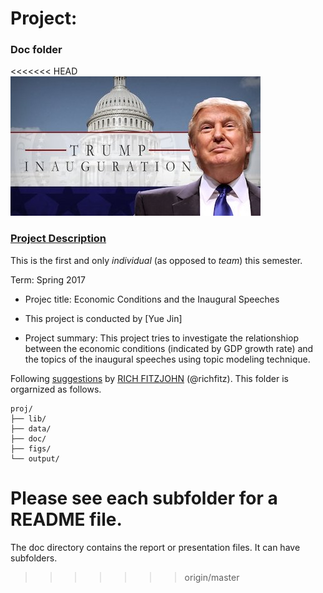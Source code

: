 # Project: 
### Doc folder

<<<<<<< HEAD
![image](figs/title.jpg)

### [Project Description](doc/)
This is the first and only *individual* (as opposed to *team*) this semester. 

Term: Spring 2017

+ Projec title: Economic Conditions and the Inaugural Speeches
+ This project is conducted by [Yue Jin]

+ Project summary: This project tries to investigate the relationshiop between the economic conditions (indicated by GDP growth rate) and the topics of the inaugural speeches using topic modeling technique. 

Following [suggestions](http://nicercode.github.io/blog/2013-04-05-projects/) by [RICH FITZJOHN](http://nicercode.github.io/about/#Team) (@richfitz). This folder is orgarnized as follows.

```
proj/
├── lib/
├── data/
├── doc/
├── figs/
└── output/
```

Please see each subfolder for a README file.
=======
The doc directory contains the report or presentation files. It can have subfolders.  
>>>>>>> origin/master
